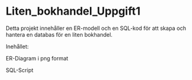 # Liten_bokhandel_Uppgift1

Detta projekt innehåller en ER-modell och en SQL-kod för att skapa och hantera en databas för en liten bokhandel.

Inehållet:

ER-Diagram i png format

SQL-Script 
